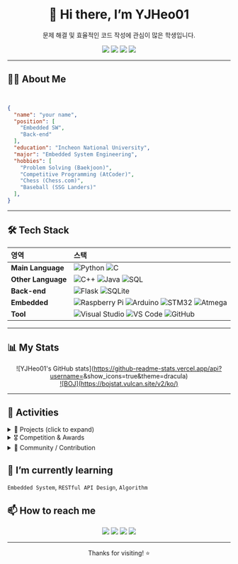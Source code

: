 <!-- 프로필 헤더 -->
<div align="center">

# 👋 Hi there, I’m **YJHeo01**  
문제 해결 및 효율적인 코드 작성에 관심이 많은 학생입니다.

<!-- 소셜 배지 -->
<p align="center">
  <a href="https://github.com/<GitHub ID>"><img src="https://img.shields.io/github/followers/<Github ID>?label=Follow&style=social"></a>
  <a href="https://www.linkedin.com/in/ID"><img src="https://img.shields.io/badge/LinkedIn-0077B5?logo=linkedin&logoColor=white"></a>
  <a href="https://blog.naver.com/ID"><img src="https://img.shields.io/badge/Blog-20C997?logo=naver&logoColor=white"></a>
  <a href="mailto:ID@naver.com"><img src="https://img.shields.io/badge/Email-D14836?logo=gmail&logoColor=white"></a>
</p>
</div>

---

## 🧑‍💻 About Me

<img src="https://hits.seeyoufarm.com/api/count/incr/badge.svg?url=https%3A%2F%2Fgithub.com%2Fblurfx&count_bg=%2379C83D&title_bg=%23555555&icon=&icon_color=%23E7E7E7&title=hits&edge_flat=false" width="0" height="0" />

```json

{
  "name": "your name",
  "position": [
    "Embedded SW",
    "Back-end"
  ],
  "education": "Incheon National University",
  "major": "Embedded System Engineering",
  "hobbies": [
    "Problem Solving (Baekjoon)",
    "Competitive Programming (AtCoder)",
    "Chess (Chess.com)",
    "Baseball (SSG Landers)"
  ],
}
```
---

## 🛠️ Tech Stack

| 영역 | 스택 |
| :--- | :--- |
| **Main Language** | ![Python](https://img.shields.io/badge/Python-3776AB?style=for-the-badge&logo=python&logoColor=white) ![C](https://img.shields.io/badge/C-A8B9CC?style=for-the-badge&logo=c&logoColor=white) |
| **Other Language** | ![C++](https://img.shields.io/badge/C++-00599C?style=for-the-badge&logo=c%2B%2B&logoColor=white) ![Java](https://img.shields.io/badge/Java-007396?style=for-the-badge&logo=OpenJDK&logoColor=white) ![SQL](https://img.shields.io/badge/SQL-4479A1?style=for-the-badge&logo=sqlite&logoColor=white) |
| **Back-end** | ![Flask](https://img.shields.io/badge/Flask-000000?style=for-the-badge&logo=flask&logoColor=white) ![SQLite](https://img.shields.io/badge/SQLite-003B57?style=for-the-badge&logo=sqlite&logoColor=white) |
| **Embedded** | ![Raspberry Pi](https://img.shields.io/badge/Raspberry_Pi-C51A4A?style=for-the-badge&logo=raspberrypi&logoColor=white) ![Arduino](https://img.shields.io/badge/Arduino-00979D?style=for-the-badge&logo=arduino&logoColor=white) ![STM32](https://img.shields.io/badge/STM32-03234B?style=for-the-badge&logo=STMicroelectronics&logoColor=white) ![Atmega](https://img.shields.io/badge/Atmega-000000?style=for-the-badge&logoColor=white) |
| **Tool** | ![Visual Studio](https://img.shields.io/badge/VisualStudio-5C2D91?style=for-the-badge&logo=visualstudio&logoColor=white) ![VS Code](https://img.shields.io/badge/VSCode-007ACC?style=for-the-badge&logo=visualstudiocode&logoColor=white) ![GitHub](https://img.shields.io/badge/GitHub-181717?style=for-the-badge&logo=github&logoColor=white) |

---

## 📊 My Stats
<div align="center">

![YJHeo01's GitHub stats](https://github-readme-stats.vercel.app/api?username=<Github ID>&show_icons=true&theme=dracula)
<br>
[![BOJ](https://bojstat.vulcan.site/v2/ko/<Baekjoon ID>)](https://github.com/YJHeo01/BOJ_STAT)

</div>

---

## 🏅 Activities
<details>
  <summary>📂 Projects (click to expand)</summary>

| 기간 | 프로젝트 | 설명 | 링크 |
| :--: | :------ | :-- | :-- |
| 2025- | **BOJ_STAT** | Baekjoon·Solved.ac 통계 SVG 뱃지 생성 API (github 10+star, Python, Flask, SQL) | [Repo](https://github.com/YJHeo01/BOJ_STAT) |

</details>

<details>
  <summary>🎖️ Competition & Awards</summary>

| 연도 | 대회 · 주최 | 역할/성과 | 비고 |
| :--: | :--------- | :------- | :--- |
| 2024 | **INU 코드 페스티벌 2024** | 운영진, 출제진/공로상 | [대회](https://www.acmicpc.net/contest/view/1362) [Repo](https://github.com/YJHeo01/INU_Code_Festival) |


</details>

<details>
  <summary>🤝 Community / Contribution</summary>

| 연도 | 활동 | 설명 | 링크 |
| :--: | :--- | :-- | :-- |
| 2024~ | **BBConf** | 컨퍼런스 |[링크](https://github.com/bbconfhq)|
| 2024~ | **INU PS** | 백준 그룹 |[링크](https://www.acmicpc.net/group/3647)|

</details>

## 🌱 I’m currently learning
`Embedded System`, `RESTful API Design`, `Algorithm`

## 📫 How to reach me
<!-- 소셜 배지 -->
<p align="center">
  <a href="https://github.com/<GitHub ID>"><img src="https://img.shields.io/github/followers/<Github ID>?label=Follow&style=social"></a>
  <a href="https://www.linkedin.com/in/ID"><img src="https://img.shields.io/badge/LinkedIn-0077B5?logo=linkedin&logoColor=white"></a>
  <a href="https://blog.naver.com/ID"><img src="https://img.shields.io/badge/Blog-20C997?logo=naver&logoColor=white"></a>
  <a href="mailto:ID@naver.com"><img src="https://img.shields.io/badge/Email-D14836?logo=gmail&logoColor=white"></a>
</p>

---

<p align="center">
  Thanks for visiting! ⭐️
</p>
